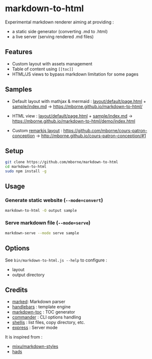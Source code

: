 # markdown-to-html

Experimental markdown renderer aiming at providing :

* a static side generator (converting .md to .html)
* a live server (serving rendered .md files)

## Features

* Custom layout with assets management
* Table of content using `[[toc]]`
* HTML/JS views to bypass markdown limitation for some pages

## Samples

* Default layout with mathjax & mermaid : [layout/default/page.html](layout/default/page.html) + [sample/index.md](sample/index.md) -> https://mborne.github.io/markdown-to-html/

* HTML view : [layout/default/page.html](layout/default/page.html) + [sample/index.md](sample/demo/index.html) -> https://mborne.github.io/markdown-to-html/demo/index.html

* Custom [remarkjs layout](https://github.com/mborne/cours-patron-conception/blob/master/layout/slides/page.html) : https://github.com/mborne/cours-patron-conception -> http://mborne.github.io/cours-patron-conception/#1

## Setup

```bash
git clone https://github.com/mborne/markdown-to-html
cd markdown-to-html
sudo npm install -g
```

## Usage

### Generate static website (`--mode=convert`)

```bash
markdown-to-html -O output sample
```

### Serve markdown file (`--mode=serve`)

```bash
markdown-serve --mode serve sample
```

## Options

See `bin/markdown-to-html.js --help` to configure :

* layout
* output directory


## Credits

* [marked](https://www.npmjs.com/package/marked): Markdown parser
* [handlebars](https://www.npmjs.com/package/handlebars) : template engine
* [markdown-toc](https://www.npmjs.com/package/markdown-toc) : TOC generator
* [commander](https://www.npmjs.com/package/commander) : CLI options handling
* [shelljs](https://www.npmjs.com/package/shelljs) : list files, copy directory, etc.
* [express](https://www.npmjs.com/package/express) : Server mode

It is inspired from :

* [mixu/markdown-styles](https://github.com/mixu/markdown-styles)
* [hads](https://github.com/sinedied/hads)

